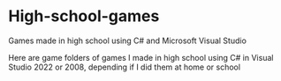 # High-school-games
Games made in high school using C# and Microsoft Visual Studio

Here are game folders of games I made in high school using C# in Visual Studio 2022 or 2008, depending if I did them at home or school
